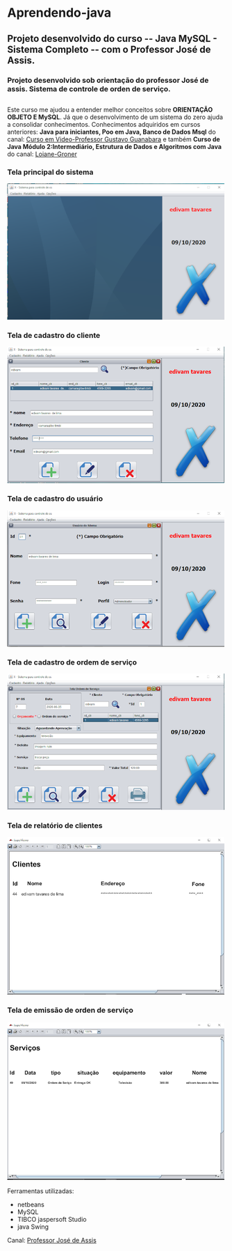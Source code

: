 # Aprendendo-java

## Projeto desenvolvido do curso -- Java MySQL - Sistema Completo -- com o Professor José de Assis.

### Projeto desenvolvido sob orientação do professor José de assis. Sistema de controle de  orden de serviço.
##

Este curso me ajudou a entender melhor conceitos sobre **ORIENTAÇÃO OBJETO E MySQL**. 
Já que o desenvolvimento de um sistema do zero ajuda a consolidar conhecimentos. Conhecimentos adquiridos em cursos anteriores: **Java para iniciantes, Poo em Java, Banco de Dados Msql** do canal: [Curso em Video-Professor Gustavo Guanabara](https://www.youtube.com/channel/UCrWvhVmt0Qac3HgsjQK62FQ) e também **Curso de Java Módulo 2:Intermediário, Estrutura de Dados e Algoritmos com Java** do canal: [Loiane-Groner ](https://www.youtube.com/channel/UCqQn92noBhY9VKQy4xCHPsg)

### Tela principal do sistema

![imagem tela principal](https://github.com/edivam691/Aprendendo-java/blob/main/tela_principal.png)

### Tela de cadastro do cliente

![Imagem tela de cadastro de cliente](https://github.com/edivam691/Aprendendo-java/blob/main/tela_cadastro_cliente.png)

### Tela de cadastro do usuário

![Imagem tela de cadastro do usuário](https://github.com/edivam691/Aprendendo-java/blob/main/tela_cadastro_usuario.png)

### Tela de cadastro de ordem de serviço

![Imagem tela de cadastro de orden de serviço](https://github.com/edivam691/Aprendendo-java/blob/main/tela_cadastro_os.png)

### Tela de relatório de clientes

![Imagem tela de relatório de clientes](https://github.com/edivam691/Aprendendo-java/blob/main/tela_relatorio_de_cliente.png)

### Tela de emissão de orden de serviço

![Imagem tela de emissão de orden de serviço](https://github.com/edivam691/Aprendendo-java/blob/main/tela_de_emissao_de_os.png)

Ferramentas utilizadas:
* netbeans
* MySQL
* TIBCO jaspersoft Studio
* java Swing

Canal: [Professor José de Assis](https://www.youtube.com/channel/UCySbdH4Tt_l5W4gQJrNqm-Q)
